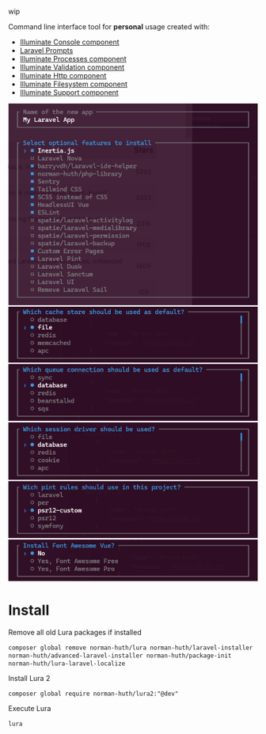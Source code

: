 wip

Command line interface tool for **personal** usage created with:

* [Illuminate Console component](https://laravel.com/docs/11.x/artisan)
* [Laravel Prompts](https://laravel.com/docs/11.x/prompts)
* [Illuminate Processes component](https://laravel.com/docs/11.x/processes)
* [Illuminate Validation component](https://laravel.com/docs/11.x/validation)
* [Illuminate Http component](https://laravel.com/docs/11.x/http-client)
* [Illuminate Filesystem component](https://laravel.com/docs/11.x/filesystem)
* [Illuminate Support component](https://laravel.com/docs/11.x/helpers)

![preview-01-c](/docs/assets/preview-01-c.png?v=8551e320a723a2752dd7eb28201770f5)
![preview-02](/docs/assets/preview-02.png?v=61e54abbe07630592ad2a8de1526cd44)
![preview-03](/docs/assets/preview-03.png?v=59bcd81e786e68c973c921e6fb87764c)
![preview-04](/docs/assets/preview-04.png?v=937994c9a4dcbd1b975660b132628ba6)
![preview-05](/docs/assets/preview-05.png?v=b5581e04fc7d99c74872200bbf214371)
![preview-06](/docs/assets/preview-06.png?v=08af2783cdbed606f27e03dceb9916aa)

# Install

Remove all old Lura packages if installed

```shell
composer global remove norman-huth/lura norman-huth/laravel-installer norman-huth/advanced-laravel-installer norman-huth/package-init norman-huth/lura-laravel-localize
```

Install Lura 2

```shell
composer global require norman-huth/lura2:"@dev"
```

Execute Lura

```shell
lura
```
